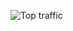![Top traffic](https://user-images.githubusercontent.com/86431477/133297537-f2ad6014-2a09-4e30-a0b9-7b60fcf638db.png)
